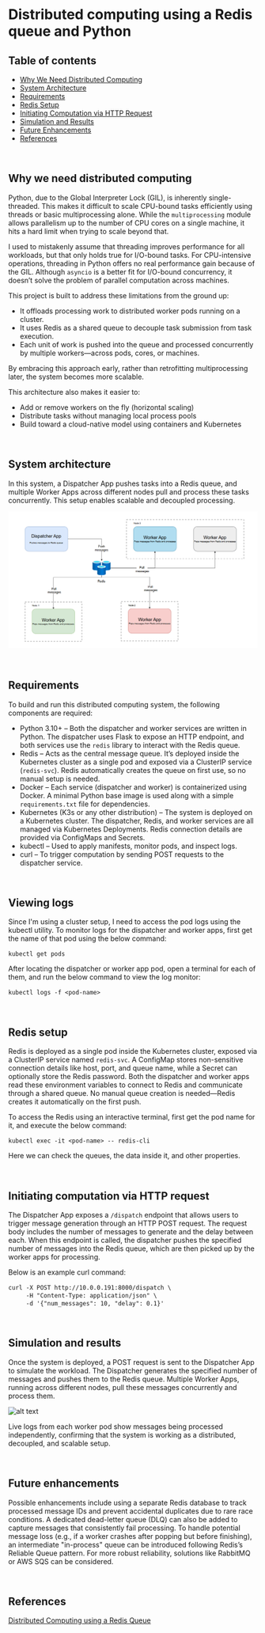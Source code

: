 # Distributed computing using a Redis queue and Python

## Table of contents

- [Why We Need Distributed Computing](#why-we-need-distributed-computing)
- [System Architecture](#system-architecture)
- [Requirements](#requirements)
- [Redis Setup](#redis-setup)
- [Initiating Computation via HTTP Request](#initiating-computation-via-http-request)
- [Simulation and Results](#simulation-and-results)
- [Future Enhancements](#future-enhancements)
- [References](#references)

<br>

## Why we need distributed computing

Python, due to the Global Interpreter Lock (GIL), is inherently single-threaded. This makes it difficult to scale CPU-bound tasks efficiently using threads or basic multiprocessing alone. While the `multiprocessing` module allows parallelism up to the number of CPU cores on a single machine, it hits a hard limit when trying to scale beyond that.

I used to mistakenly assume that threading improves performance for all workloads, but that only holds true for I/O-bound tasks. For CPU-intensive operations, threading in Python offers no real performance gain because of the GIL. Although `asyncio` is a better fit for I/O-bound concurrency, it doesn’t solve the problem of parallel computation across machines.

This project is built to address these limitations from the ground up:
* It offloads processing work to distributed worker pods running on a cluster.
* It uses Redis as a shared queue to decouple task submission from task execution.
* Each unit of work is pushed into the queue and processed concurrently by multiple workers—across pods, cores, or machines.

By embracing this approach early, rather than retrofitting multiprocessing later, the system becomes more scalable.

This architecture also makes it easier to:
* Add or remove workers on the fly (horizontal scaling)
* Distribute tasks without managing local process pools
* Build toward a cloud-native model using containers and Kubernetes

<br>

## System architecture

In this system, a Dispatcher App pushes tasks into a Redis queue, and multiple Worker Apps across different nodes pull and process these tasks concurrently. This setup enables scalable and decoupled processing.

![alt text](https://github.com/siddhesh2263/distributed-computing-redis-python/blob/main/assets/architecture.png?raw=true)

<br>

## Requirements

To build and run this distributed computing system, the following components are required:
* Python 3.10+ – Both the dispatcher and worker services are written in Python. The dispatcher uses Flask to expose an HTTP endpoint, and both services use the `redis` library to interact with the Redis queue.
* Redis – Acts as the central message queue. It’s deployed inside the Kubernetes cluster as a single pod and exposed via a ClusterIP service (`redis-svc`). Redis automatically creates the queue on first use, so no manual setup is needed.
* Docker – Each service (dispatcher and worker) is containerized using Docker. A minimal Python base image is used along with a simple `requirements.txt` file for dependencies.
* Kubernetes (K3s or any other distribution) – The system is deployed on a Kubernetes cluster. The dispatcher, Redis, and worker services are all managed via Kubernetes Deployments. Redis connection details are provided via ConfigMaps and Secrets.
* kubectl – Used to apply manifests, monitor pods, and inspect logs.
* curl – To trigger computation by sending POST requests to the dispatcher service.

<br>

## Viewing logs

Since I'm using a cluster setup, I need to access the pod logs using the kubectl utility. To monitor logs for the dispatcher and worker apps, first get the name of that pod using the below command:
```
kubectl get pods
```

After locating the dispatcher or worker app pod, open a terminal for each of them, and run the below command to view the log monitor:
```
kubectl logs -f <pod-name>
```

<br>

## Redis setup

Redis is deployed as a single pod inside the Kubernetes cluster, exposed via a ClusterIP service named `redis-svc`. A ConfigMap stores non-sensitive connection details like host, port, and queue name, while a Secret can optionally store the Redis password. Both the dispatcher and worker apps read these environment variables to connect to Redis and communicate through a shared queue. No manual queue creation is needed—Redis creates it automatically on the first push.

To access the Redis using an interactive terminal, first get the pod name for it, and execute the below command:
```
kubectl exec -it <pod-name> -- redis-cli
```

Here we can check the queues, the data inside it, and other properties.

<br>

## Initiating computation via HTTP request

The Dispatcher App exposes a `/dispatch` endpoint that allows users to trigger message generation through an HTTP POST request. The request body includes the number of messages to generate and the delay between each. When this endpoint is called, the dispatcher pushes the specified number of messages into the Redis queue, which are then picked up by the worker apps for processing.

Below is an example curl command:
```
curl -X POST http://10.0.0.191:8000/dispatch \
     -H "Content-Type: application/json" \
     -d '{"num_messages": 10, "delay": 0.1}'
```

<br>

## Simulation and results

Once the system is deployed, a POST request is sent to the Dispatcher App to simulate the workload. The Dispatcher generates the specified number of messages and pushes them to the Redis queue. Multiple Worker Apps, running across different nodes, pull these messages concurrently and process them.

![alt text](https://github.com/siddhesh2263/distributed-computing-redis-python/blob/main/assets/simulation.gif?raw=true)

Live logs from each worker pod show messages being processed independently, confirming that the system is working as a distributed, decoupled, and scalable setup.

<br>

## Future enhancements

Possible enhancements include using a separate Redis database to track processed message IDs and prevent accidental duplicates due to rare race conditions. A dedicated dead-letter queue (DLQ) can also be added to capture messages that consistently fail processing. To handle potential message loss (e.g., if a worker crashes after popping but before finishing), an intermediate "in-process" queue can be introduced following Redis’s Reliable Queue pattern. For more robust reliability, solutions like RabbitMQ or AWS SQS can be considered.

<br>

## References

[Distributed Computing using a Redis Queue](https://www.youtube.com/watch?v=XCSARhkRg7g)